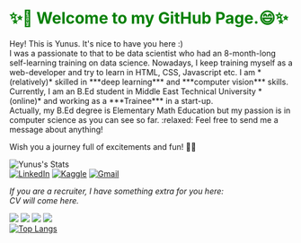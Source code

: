 <h1 style='color:green;';>✨👋 Welcome to my GitHub Page.😄✨ </h1>
Hey! This is Yunus. It's nice to have you here :)<br>I was a passionate  to that to be data scientist who had an 8-month-long self-learning training on data science. Nowadays, I keep training myself as a web-developer and try to learn in HTML, CSS, Javascript etc. I am *(relatively)* skilled in ***deep learning*** and ***computer vision*** skills. Currently, I am an B.Ed student in Middle East Technical University *(online)* and working as a ***Trainee*** in a start-up.<br>
Actually, my B.Ed degree is Elementary Math Education but my passion is in computer science as you can see so far. :relaxed: Feel free to send me a message about anything!

Wish you a journey full of excitements and fun! 🏴‍☠️

<!--(https://github.com/anuraghazra/github-readme-stats)-->

![Yunus's Stats](https://github-readme-stats.vercel.app/api?username=yunuscanunal&show_icons=true&theme=highcontrast&count_private=true)<br>
[![LinkedIn](https://img.shields.io/badge/linkedin-%230077B5.svg?&style=for-the-badge&logo=linkedin&logoColor=white)](https://www.linkedin.com/in/yunuscanunal/)
[![Kaggle](https://img.shields.io/badge/kaggle-%2312100E.svg?&style=for-the-badge&logo=kaggle&labelColor=gray&color=gray)](https://www.kaggle.com/yunuscanunal)
[![Gmail](https://img.shields.io/badge/gmail-%2312100E.svg?&style=for-the-badge&logo=gmail&labelColor=white&color=red)](mailto:yunuscanunal1@gmail.com)


*If you are a recruiter, I have something extra for you here:*<br>
*CV will come here.*

<img src='https://img.icons8.com/color/48/000000/python.png'></img>
<img src='https://img.icons8.com/color/48/000000/javascript.png'></img>
<img src='https://img.icons8.com/color/48/000000/html-5.png'></img>
<img src='https://img.icons8.com/color/48/000000/css3.png'></img>
<br>
[![Top Langs](https://github-readme-stats.vercel.app/api/top-langs/?username=Yunuscanunal&layout=compact)](https://github.com/anuraghazra/github-readme-stats)
<!--[![CV](https://img.shields.io/badge/CV-Plain-orange)](https://dar.vin/mg-cv)-->
<!--[![CV0](https://img.shields.io/badge/CV-Featured-green)](https://dar.vin/mg-cv0)-->
